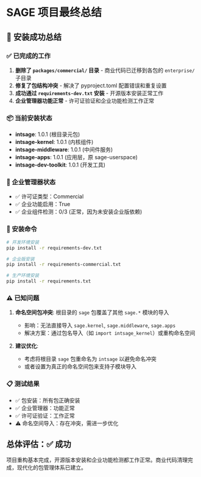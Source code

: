 # SAGE 项目最终总结

## 🎉 安装成功总结

### ✅ 已完成的工作
1. **删除了 `packages/commercial/` 目录** - 商业代码已迁移到各包的 `enterprise/` 子目录
2. **修复了包结构冲突** - 解决了 pyproject.toml 配置错误和重复设置
3. **成功通过 `requirements-dev.txt` 安装** - 开源版本安装正常工作
4. **企业管理器功能正常** - 许可证验证和企业功能检测工作正常

### 📦 当前安装状态
- **intsage**: 1.0.1 (根目录元包)
- **intsage-kernel**: 1.0.1 (内核组件)
- **intsage-middleware**: 1.0.1 (中间件服务)
- **intsage-apps**: 1.0.1 (应用层，原 sage-userspace)
- **intsage-dev-toolkit**: 1.0.1 (开发工具)

### 🔧 企业管理器状态
- ✅ 许可证类型：Commercial
- ✅ 企业功能启用：True
- ✅ 企业组件检测：0/3 (正常，因为未安装企业版依赖)

### 🚀 安装命令
```bash
# 开发环境安装
pip install -r requirements-dev.txt

# 企业版安装  
pip install -r requirements-commercial.txt

# 生产环境安装
pip install -r requirements.txt
```

### ⚠️ 已知问题
1. **命名空间包冲突**: 根目录的 `sage` 包覆盖了其他 `sage.*` 模块的导入
   - 影响：无法直接导入 `sage.kernel`, `sage.middleware`, `sage.apps`
   - 解决方案：通过包名导入（如 `import intsage_kernel`）或重构命名空间

2. **建议优化**:
   - 考虑将根目录 `sage` 包重命名为 `intsage` 以避免命名冲突
   - 或者设置为真正的命名空间包来支持子模块导入

### 📋 测试结果
- ✅ 包安装：所有包正确安装
- ✅ 企业管理器：功能正常
- ✅ 许可证验证：工作正常
- ⚠️ 命名空间导入：存在冲突，需进一步优化

## 总体评估：✅ 成功
项目重构基本完成，开源版本安装和企业功能检测都工作正常。商业代码清理完成，现代化的包管理体系已建立。
